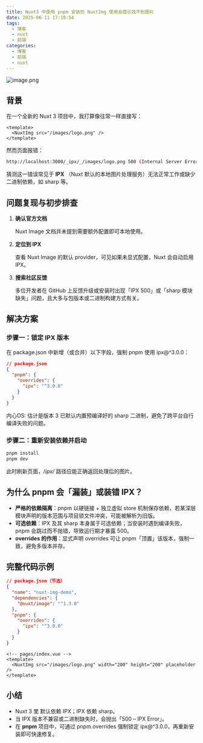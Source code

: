 ```yaml
---
title: Nuxt3 中使用 pnpm 安装的 NuxtImg 使用会提示找不到图片
date: 2025-06-11 17:18:54
tags:
  - 博客
  - nuxt
  - 前端
categories:
  - 博客
  - 前端
  - nuxt
---
```


![image.png](http://obsidian.easyhappy.top/avan/202506111712538.png)

## **背景**

在一个全新的 Nuxt 3 项目中，我打算像往常一样直接写：

```vue
<template>
  <NuxtImg src="/images/logo.png" />
</template>
```

然而页面报错：

```bash
http://localhost:3000/_ipx/_/images/logo.png 500 (Internal Server Error)
```

猜测这一错误常见于 **IPX** （Nuxt 默认的本地图片处理服务）无法正常工作或缺少二进制依赖，如 sharp 等。

## **问题复现与初步排查**

1. **确认官方文档**
    
    Nuxt Image 文档并未提到需要额外配置即可本地使用。
    
2. **定位到 IPX**
    
    查看 Nuxt Image 的默认 provider，可见如果未显式配置，Nuxt 会自动启用 IPX。
    
3. **搜索社区反馈**
    
    多位开发者在 GitHub 上反馈升级或安装时出现「IPX 500」或「sharp 模块缺失」问题，且大多与包版本或二进制构建方式有关。
    

## **解决方案**

### **步骤一：锁定 IPX 版本**

在 package.json 中新增（或合并）以下字段，强制 pnpm 使用 ipx@^3.0.0：

```json
// package.json
{
  "pnpm": {
    "overrides": {
      "ipx": "^3.0.0"
    }
  }
}
```

内心OS: 估计是版本 3 已默认内置预编译好的 sharp 二进制，避免了跨平台自行编译失败的问题。

### **步骤二：重新安装依赖并启动**

```bash
pnpm install
pnpm dev
```

此时刷新页面，/_ipx/_ 路径应能正确返回处理后的图片。  

## **为什么 pnpm 会「漏装」或装错 IPX？**

- **严格的依赖隔离**：pnpm 以硬链接 + 独立虚拟 store 机制保存依赖，若某深层模块声明的版本范围与项目锁文件冲突，可能被解析为旧版。
- **可选依赖**：IPX 及其 sharp 本身属于可选依赖；当安装时遇到编译失败，pnpm 会跳过而不抛错，导致运行期才暴露 500。
- **overrides 的作用**：显式声明 overrides 可让 pnpm「顶置」该版本，强制一致，避免多版本并存。

## **完整代码示例**

```json
// package.json（节选）
{
  "name": "nuxt-img-demo",
  "dependencies": {
    "@nuxt/image": "^1.3.0"
  },
  "pnpm": {
    "overrides": {
      "ipx": "^3.0.0"
    }
  }
}
```

```vue
<!-- pages/index.vue -->
<template>
  <NuxtImg src="/images/logo.png" width="200" height="200" placeholder />
</template>
```

## **小结**

- Nuxt 3 里 <NuxtImg> 默认依赖 IPX；IPX 依赖 sharp。 
- 当 IPX 版本不兼容或二进制缺失时，会抛出「500 – IPX Error」。  
- 在 **pnpm** 项目中，可通过 pnpm.overrides 强制锁定 ipx@^3.0.0，再重新安装即可快速修复。